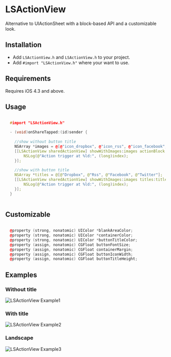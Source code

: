 # LSActionView
Alternative to UIActionSheet with a block-based API and a customizable look.

## Installation

- Add `LSActionView.h` and `LSActionView.h` to your project. 
- Add `#import "LSActionView.h"` where your want to use.

## Requirements

Requires iOS 4.3 and above.

## Usage

``` cpp

  #import "LSActionView.h"

  - (void)onShareTapped:(id)sender {
  
    //show without button title
    NSArray *images = @[@"icon_dropbox", @"icon_rss", @"icon_facebook", @"icon_twitter"];
    [[LSActionView sharedActionView] showWithImages:images actionBlock:^(NSInteger index) {
		NSLog(@"Action trigger at %ld:", (long)index);
	}]; 
                                            
    //show with button title
    NSArray *titles = @[@"Dropbox", @"Rss", @"Facebook", @"Twitter"];
    [[LSActionView sharedActionView] showWithImages:images titles:titles actionBlock:^(NSInteger index) {
		NSLog(@"Action trigger at %ld:", (long)index);
	}];                                             
  }
  
```

## Customizable

``` cpp

  @property (strong, nonatomic) UIColor *blankAreaColor;
  @property (strong, nonatomic) UIColor *containerColor;
  @property (strong, nonatomic) UIColor *buttonTitleColor;
  @property (assign, nonatomic) CGFloat buttonFontSize;
  @property (assign, nonatomic) CGFloat containerMargin;
  @property (assign, nonatomic) CGFloat buttonIconWidth;
  @property (assign, nonatomic) CGFloat buttonTitleHeight;

```

## Examples

### Without title
![LSActionView Example1](https://github.com/tinymind/LSActionView/raw/master/example1.png)  

### With title
![LSActionView Example2](https://github.com/tinymind/LSActionView/raw/master/example2.png)  

### Landscape
![LSActionView Example3](https://github.com/tinymind/LSActionView/raw/master/example3.png)
